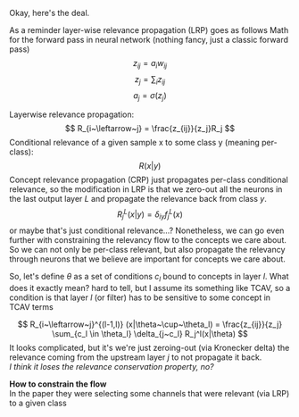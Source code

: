 
Okay, here's the deal. 

As a reminder layer-wise relevance propagation (LRP) goes as follows
Math for the forward pass in neural network (nothing fancy, just a classic forward pass)  
$$
z_{ij} = a_iw_{ij}
$$
$$
z_j = \sum_i z_{ij}
$$
$$
a_j = \sigma(z_j)
$$

Layerwise relevance propagation:  
$$
R_{i~\leftarrow~j} = \frac{z_{ij}}{z_j}R_j
$$
Conditional relevance of a given sample x to some class y (meaning per-class):  
$$
R(x|y)
$$
Concept relevance propagation (CRP) just propagates per-class conditional relevance, so the modification in LRP is that we zero-out all the neurons in the last output layer $L$ and propagate the relevance back from class $y$.     
$$
R_j^L(x|y) = \delta_{iy}{f_j^L(x)}
$$
or maybe that's just conditional relevance...? Nonetheless, we can go even further with constraining the relevancy flow to the concepts we care about. So we can not only be per-class relevant, but also propagate the relevancy through neurons that we believe are important for concepts we care about.  

So, let's define $\theta$ as a set of conditions $c_l$ bound to concepts in layer $l$. What does it exactly mean? hard to tell, but I assume its something like TCAV, so a condition is that layer $l$ (or filter) has to be sensitive to some concept in TCAV terms  

$$
R_{i~\leftarrow~j}^{(l-1,l)} (x|\theta~\cup~\theta_l) = \frac{z_{ij}}{z_j} \sum_{c_l \in \theta_l} \delta_{j~c_l} R_j^l(x|\theta)
$$
It looks complicated, but it's we're just zeroing-out (via Kronecker delta) the relevance coming from the upstream layer $j$ to not propagate it back.    
	*I think it loses the relevance conservation property, no?*


**How to constrain the flow**  
In the paper they were selecting some channels that were relevant (via LRP) to a given class